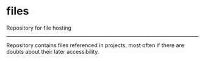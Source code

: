 # files
Repository for file hosting
____
Repository contains files referenced in projects, most often if there are doubts about their later accessibility.
